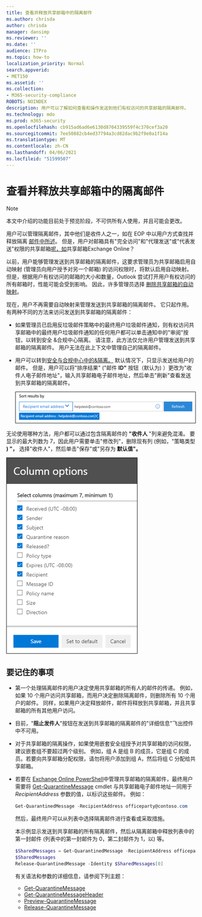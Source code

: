 ```yaml
---
title: 查看并释放共享邮箱中的隔离邮件
ms.author: chrisda
author: chrisda
manager: dansimp
ms.reviewer: ''
ms.date: ''
audience: ITPro
ms.topic: how-to
localization_priority: Normal
search.appverid:
- MET150
ms.assetid: ''
ms.collection:
- M365-security-compliance
ROBOTS: NOINDEX
description: 用户可以了解如何查看和操作发送到他们有权访问的共享邮箱的隔离邮件。
ms.technology: mdo
ms.prod: m365-security
ms.openlocfilehash: cb915ad6ad6e6130d8704339559f4c370cef3a20
ms.sourcegitcommit: 7ee50882cb4ed37794a3cd82dac9b2f9e0a1f14a
ms.translationtype: MT
ms.contentlocale: zh-CN
ms.lasthandoff: 04/06/2021
ms.locfileid: "51599507"
---
```

# <a name="view-and-release-quarantined-messages-from-shared-mailboxes"></a>查看并释放共享邮箱中的隔离邮件

> [!NOTE]
> 本文中介绍的功能目前处于预览阶段，不可供所有人使用，并且可能会更改。

用户可以管理隔离邮件，其中他们是收件人之一，如在 EOP 中以用户方式查找并释放隔离 [邮件中所述](find-and-release-quarantined-messages-as-a-user.md)。 但是，用户对邮箱具有"完全访问"和"代理发送"或"代表发送"权限的共享邮箱[呢，如](/exchange/collaboration-exo/shared-mailboxes)共享邮箱Exchange Online？

以前，用户能够管理发送到共享邮箱的隔离邮件，这要求管理员为共享邮箱启用自动映射 (管理员向用户授予对另一个邮箱) 的访问权限时，将默认启用自动映射。 但是，根据用户有权访问的邮箱的大小和数量，Outlook 尝试打开用户有权访问的所有邮箱时，性能可能会受到影响。  因此，许多管理员选择 [删除共享邮箱的自动映射](/outlook/troubleshoot/profiles-and-accounts/remove-automapping-for-shared-mailbox)。

现在，用户不再需要自动映射来管理发送到共享邮箱的隔离邮件。 它只起作用。 有两种不同的方法来访问发送到共享邮箱的隔离邮件：

- 如果管理员已启用反[](configure-your-spam-filter-policies.md#configure-end-user-spam-notifications)垃圾邮件策略中的最终用户垃圾邮件通知，则有权访问共享邮箱中的最终用户垃圾邮件通知的任何用户都可以单击通知中的"审阅"按钮，以转到安全 &合规中心隔离。 请注意，此方法仅允许用户管理发送到共享邮箱的隔离邮件。 用户无法在此上下文中管理自己的隔离邮件。

- 用户可以转到[安全与合规中心中的&隔离。](find-and-release-quarantined-messages-as-a-user.md) 默认情况下，只显示发送给用户的邮件。 但是，用户可以将"排序结果" ("邮件 **ID"** 按钮（默认为) ）更改为"收件人电子邮件地址"，输入共享邮箱电子邮件地址，然后单击"刷新"查看发送到共享邮箱的隔离邮件。

  ![按收件人电子邮件地址对隔离邮件进行排序。](../../media/quarantine-sort-results-by-recipient-email-address.png)

无论使用哪种方法，用户都可以通过包含隔离邮件的 **"收件人** "列来避免混淆。 要显示的最大列数为 7，因此用户需要单击"修改列"，删除现有列 (例如，"策略类型 **) "，** 选择"收件人"，然后单击"保存"或"另存为 **默认值"。** 

  ![删除"策略类型"列，并添加"收件人"列以隔离。](../../media/quarantine-add-recipient-column.png)

## <a name="things-to-keep-in-mind"></a>要记住的事项

- 第一个处理隔离邮件的用户决定使用共享邮箱的所有人的邮件的传递。 例如，如果 10 个用户访问共享邮箱，而用户决定删除隔离邮件，则删除所有 10 个用户的邮件。 同样，如果用户决定释放邮件，邮件将释放到共享邮箱，并且共享邮箱的所有其他用户访问。

- 目前，"**阻止发件人**"按钮在发送到共享邮箱的隔离邮件的"详细信息"飞出控件中不可用。

- 对于共享邮箱的隔离操作，如果使用嵌套安全组授予对共享邮箱的访问权限，建议嵌套组不要超过两个级别。 例如，组 A 是组 B 的成员，它是组 C 的成员。若要向共享邮箱分配权限，请勿将用户添加到组 A，然后将组 C 分配给共享邮箱。  

- 若要在 [Exchange Online PowerShell](/powershell/exchange/connect-to-exchange-online-powershell)中管理共享邮箱的隔离邮件，最终用户需要将 [Get-QuarantineMessage](/powershell/module/exchange/get-quarantinemessage) cmdlet 与共享邮箱电子邮件地址一同用于 _RecipientAddress_ 参数的值，以标识这些邮件。 例如：

  ```powershell
  Get-QuarantinedMessage -RecipientAddress officeparty@contoso.com
  ```

  然后，最终用户可以从列表中选择隔离邮件进行查看或采取措施。

  本示例显示发送到共享邮箱的所有隔离邮件，然后从隔离邮箱中释放列表中的第一封邮件 (列表中的第一封邮件为 0，第二封邮件为 1，以) 等。

  ```powershell
  $SharedMessages = Get-QuarantinedMessage -RecipientAddress officeparty@contoso.com | select -ExpandProperty Identity
  $SharedMessages
  Release-QuarantinedMessage -Identity $SharedMessages[0]
  ```

  有关语法和参数的详细信息，请参阅下列主题：

  - [Get-QuarantineMessage](/powershell/module/exchange/get-quarantinemessage)
  - [Get-QuarantineMessageHeader](/powershell/module/exchange/get-quarantinemessageheader)
  - [Preview-QuarantineMessage](/powershell/module/exchange/preview-quarantinemessage)
  - [Release-QuarantineMessage](/powershell/module/exchange/release-quarantinemessage)
